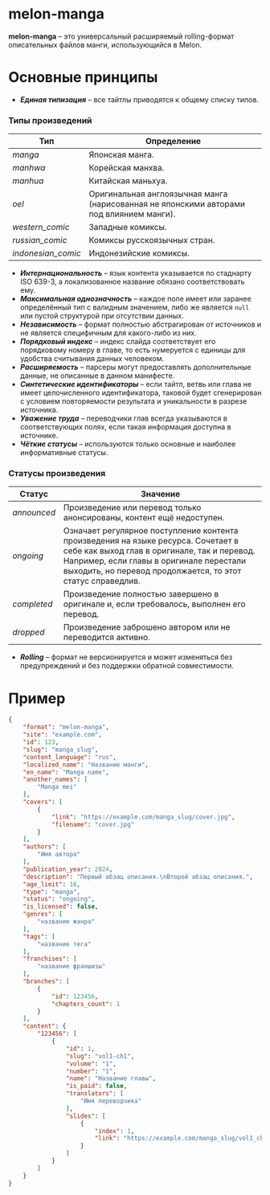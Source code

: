 # melon-manga
**melon-manga** – это универсальный расширяемый rolling-формат описательных файлов манги, использующийся в Melon.

# Основные принципы
* _**Единая типизация**_ – все тайтлы приводятся к общему списку типов.

### Типы произведений
| **Тип**            | **Определение**                                                                          |
|--------------------|------------------------------------------------------------------------------------------|
| _manga_            | Японская манга.                                                                          |
| _manhwa_           | Корейская манхва.                                                                        |
| _manhua_           | Китайская маньхуа.                                                                       |
| _oel_              | Оригинальная англоязычная манга (нарисованная не японскими авторами под влиянием манги). |
| _western_comic_    | Западные комиксы.                                                                        |
| _russian_comic_    | Комиксы русскоязычных стран.                                                             |
| _indonesian_comic_ | Индонезийские комиксы.                                                                   |

* _**Интернациональность**_ – язык контента указывается по стаднарту ISO 639-3, а локализованное название обязано соответствовать ему.
* _**Максимальная однозначность**_ – каждое поле имеет или заранее определённый тип с валидным значением, либо же является `null` или пустой структурой при отсутствии данных.
* _**Независимость**_ – формат полностью абстрагирован от источников и не является специфичным для какого-либо из них.
* _**Порядковый индекс**_ – индекс слайда соответствует его порядковому номеру в главе, то есть нумеруется с единицы для удобства считывания данных человеком.
* _**Расширяемость**_ – парсеры могут предоставлять дополнительные данные, не описанные в данном манифесте.
* _**Синтетические идентификаторы**_ – если тайтл, ветвь или глава не имеет целочисленного идентификатора, таковой будет сгенерирован с условием повторяемости результата и уникальности в разрезе источника.
* _**Уважение труда**_ – переводчики глав всегда указываются в соответствующих полях, если такая информация доступна в источнике.
* _**Чёткие статусы**_ – используются только основные и наиболее информативные статусы.

### Статусы произведения
| **Статус**  | **Значение**                                                                                                                                                                                                                                |
|-------------|---------------------------------------------------------------------------------------------------------------------------------------------------------------------------------------------------------------------------------------------|
| _announced_ | Произведение или перевод только анонсированы, контент ещё недоступен.                                                                                                                                                                       |
| _ongoing_   | Означает регулярное поступление контента произведения на языке ресурса. Сочетает в себе как выход глав в оригинале, так и перевод. Например, если главы в оригинале перестали выходить, но перевод продолжается, то этот статус справедлив. |
| _completed_ | Произведение полностью завершено в оригинале и, если требовалось, выполнен его перевод.                                                                                                                                                     |
| _dropped_   | Произведение заброшено автором или не переводится активно.                                                                                                                                                                                  |

* _**Rolling**_ – формат не версионируется и может изменяться без предупреждений и без поддержки обратной совместимости.

# Пример
```json
{
	"format": "melon-manga",
	"site": "example.com",
	"id": 123,
	"slug": "manga_slug",
	"content_language": "rus",
	"localized_name": "Название манги",
	"en_name": "Manga name",
	"another_names": [
		"Manga mei"
	],
	"covers": [
		{
			"link": "https://example.com/manga_slug/cover.jpg",
			"filename": "cover.jpg"
		}
	],
	"authors": [
		"Имя автора"
	],
	"publication_year": 2024,
	"description": "Первый абзац описания.\nВторой абзац описания.",
	"age_limit": 16,
	"type": "manga",
	"status": "ongoing",
	"is_licensed": false,
	"genres": [
		"название жанра"
	],
	"tags": [
		"название тега"
	],
	"franchises": [
		"название франшизы"
	],
	"branches": [
		{
			"id": 123456,
			"chapters_count": 1
		}
	],
	"content": {
		"123456": [
			{
				"id": 1,
				"slug": "vol1-ch1",
				"volume": "1",
				"number": "1",
				"name": "Название главы",
				"is_paid": false,
				"translators": [
					"Имя переводчика"
				],
				"slides": [
					{
						"index": 1,
						"link": "https://example.com/manga_slug/vol1_ch1/1.jpg"
					}
				]
			}
		]
	}
}
```
